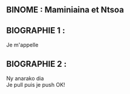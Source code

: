 ## BINOME : **Maminiaina** et **Ntsoa**

## BIOGRAPHIE 1 :
Je m'appelle
## BIOGRAPHIE 2 :
Ny anarako dia   
Je pull puis je push
 OK!
